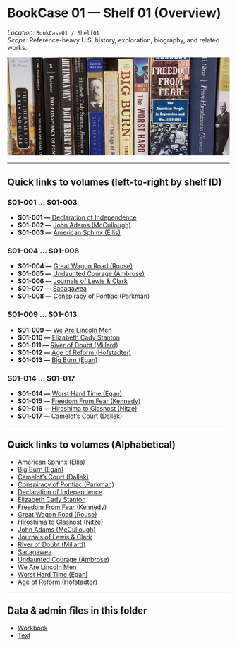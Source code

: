 # BookCase 01 — Shelf 01 (Overview)

*Location:* `BookCase01 / Shelf01`  
*Scope:* Reference-heavy U.S. history, exploration, biography, and related works.

![Shelf 1 photo](shelf1.jpg)

---

## Quick links to volumes (left-to-right by shelf ID)

### S01-001 … S01-003
- **S01-001 —** [Declaration of Independence](DeclarationOfIndependence.md)
- **S01-002 —** [John Adams (McCullough)](JohnAdams_McCullough.md)
- **S01-003 —** [American Sphinx (Ellis)](AmericanSphinx_Ellis.md)

### S01-004 … S01-008
- **S01-004 —** [Great Wagon Road (Rouse)](GreatWagonRoad.md)
- **S01-005 —** [Undaunted Courage (Ambrose)](UndauntedCourage_Ambrose.md)
- **S01-006 —** [Journals of Lewis & Clark](JournalsOfLewisClark.md)
- **S01-007 —** [Sacagawea](Sacagawea.md)
- **S01-008 —** [Conspiracy of Pontiac (Parkman)](ConspiracyOfPontiac_Parkman.md)

### S01-009 … S01-013
- **S01-009 —** [We Are Lincoln Men](WeAreLincolnMen.md)
- **S01-010 —** [Elizabeth Cady Stanton](ElizabethCadyStanton.md)
- **S01-011 —** [River of Doubt (Millard)](RiverOfDoubt_Millard.md)
- **S01-012 —** [Age of Reform (Hofstadter)](AgeOfReform_Hofstadter.md)
- **S01-013 —** [Big Burn (Egan)](BigBurn_Egan.md)

### S01-014 … S01-017
- **S01-014 —** [Worst Hard Time (Egan)](WorstHardTime_Egan.md)
- **S01-015 —** [Freedom From Fear (Kennedy)](FreedomFromFear_Kennedy.md)
- **S01-016 —** [Hiroshima to Glasnost (Nitze)](HiroshimaToGlasnost_Nitze.md)
- **S01-017 —** [Camelot’s Court (Dallek)](CamelotsCourt_Dallek.md)

---

## Quick links to volumes (Alphabetical)

- [American Sphinx (Ellis)](AmericanSphinx_Ellis.md)
- [Big Burn (Egan)](BigBurn_Egan.md)
- [Camelot’s Court (Dallek)](CamelotsCourt_Dallek.md)
- [Conspiracy of Pontiac (Parkman)](ConspiracyOfPontiac_Parkman.md)
- [Declaration of Independence](DeclarationOfIndependence.md)
- [Elizabeth Cady Stanton](ElizabethCadyStanton.md)
- [Freedom From Fear (Kennedy)](FreedomFromFear_Kennedy.md)
- [Great Wagon Road (Rouse)](GreatWagonRoad.md)
- [Hiroshima to Glasnost (Nitze)](HiroshimaToGlasnost_Nitze.md)
- [John Adams (McCullough)](JohnAdams_McCullough.md)
- [Journals of Lewis & Clark](JournalsOfLewisClark.md)
- [River of Doubt (Millard)](RiverOfDoubt_Millard.md)
- [Sacagawea](Sacagawea.md)
- [Undaunted Courage (Ambrose)](UndauntedCourage_Ambrose.md)
- [We Are Lincoln Men](WeAreLincolnMen.md)
- [Worst Hard Time (Egan)](WorstHardTime_Egan.md)
- [Age of Reform (Hofstadter)](AgeOfReform_Hofstadter.md)

---

## Data & admin files in this folder

- [Workbook](BookCase01Shelf01.xlsx)
- [Text](BookCase01Shelf01.txt)
